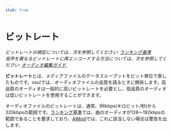 ```yaml
---
stub: true
---
```


# ビットレート

*ビットレートの規定については、次を参照してください: [ランキング基準](/wiki/Ranking_Criteria)*\
*音声を異なるビットレートに再エンコードする方法については、次を参照してください: [オーディオ編集ガイド](/wiki/Guides/Audio_Editing).*

**ビットレート**とは、メディアファイルのデータスループットをビット単位で表したものです。osu!では、オーディオファイルの品質を語るときに関係します。高品質のオーディオは一般的に高いビットレートを必要とし、低品質のオーディオは低いビットレートを使用することができます。

オーディオファイルのビットレートは、通常、96kbps(キロビット/秒)から320kbpsの範囲です。[ランキング基準](/wiki/Ranking_Criteria)では、曲のオーディオが128～192kbpsの範囲であることを要求しており、[AiMod](/wiki/Client/Beatmap_editor/AiMod)では、これに該当しない場合は警告を出します。

<!-- test (but in Japanese) -->
